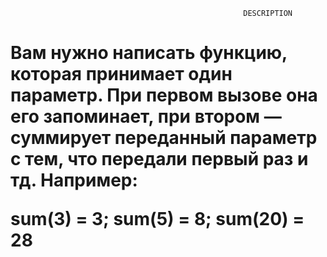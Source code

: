                                                 
                                                        DESCRIPTION                     

<h1>
Вам нужно написать функцию, которая принимает один параметр. При первом вызове она его запоминает, при втором — суммирует переданный параметр с тем, что передали первый раз и тд. Например:

sum(3) = 3;
sum(5) = 8; 
sum(20) = 28

</h1>